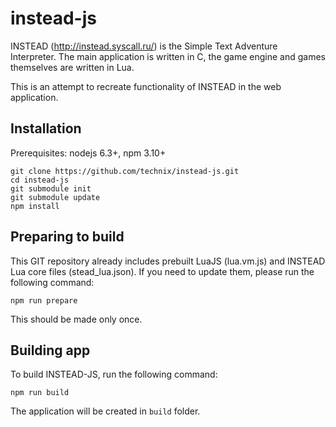 # instead-js
INSTEAD (http://instead.syscall.ru/) is the Simple Text Adventure Interpreter. 
The main application is written in C, the game engine and games themselves are written in Lua.

This is an attempt to recreate functionality of INSTEAD in the web application.

## Installation

Prerequisites: nodejs 6.3+, npm 3.10+

    git clone https://github.com/technix/instead-js.git
    cd instead-js
    git submodule init
    git submodule update
    npm install

## Preparing to build

This GIT repository already includes prebuilt LuaJS (lua.vm.js) and INSTEAD Lua core files (stead_lua.json). If you need to update them,
please run the following command:

    npm run prepare
    
This should be made only once.

## Building app

To build INSTEAD-JS, run the following command:

    npm run build
    
The application will be created in `build` folder.

